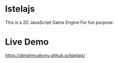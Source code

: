 # Istelajs
This is a 2D JavaScript Game Engine For fun purpose.
# Live Demo
https://almahmudrony.github.io/Istelajs/

